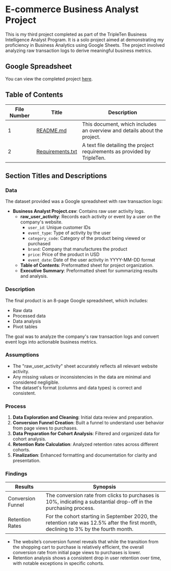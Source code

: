 
# E-commerce Business Analyst Project

This is my third project completed as part of the TripleTen Business Intelligence Analyst Program. It is a solo project aimed at demonstrating my proficiency in Business Analytics using Google Sheets. The project involved analyzing raw transaction logs to derive meaningful business metrics.

## Google Spreadsheet
You can view the completed project [here]([link-to-your-google-sheet](https://docs.google.com/spreadsheets/d/19_AGIL8kc6Zi7fVXGLzxMUswaJSL6mAPQgPtXFQGDOs/edit?gid=38637670#gid=38637670)).

## Table of Contents

| File Number | Title                      | Description                                                                                                 |
|-------------|----------------------------|-------------------------------------------------------------------------------------------------------------|
| 1           | [README.md](README.md)     | This document, which includes an overview and details about the project.                                   |
| 2           | [Requirements.txt](Requirements.txt) | A text file detailing the project requirements as provided by TripleTen.                                    |

## Section Titles and Descriptions

### Data

The dataset provided was a Google spreadsheet with raw transaction logs:

- **Business Analyst Project.csv**: Contains raw user activity logs.
  - **raw_user_activity**: Records each activity or event by a user on the company's website.
    - `user_id`: Unique customer IDs
    - `event_type`: Type of activity by the user
    - `category_code`: Category of the product being viewed or purchased
    - `brand`: Company that manufactures the product
    - `price`: Price of the product in USD
    - `event_date`: Date of the user activity in YYYY-MM-DD format
  - **Table of Contents**: Preformatted sheet for project organization.
  - **Executive Summary**: Preformatted sheet for summarizing results and analysis.

### Description

The final product is an 8-page Google spreadsheet, which includes:

- Raw data
- Processed data
- Data analysis
- Pivot tables

The goal was to analyze the company's raw transaction logs and convert event logs into actionable business metrics.

### Assumptions

- The "raw_user_activity" sheet accurately reflects all relevant website activity.
- Any missing values or inconsistencies in the data are minimal and considered negligible.
- The dataset's format (columns and data types) is correct and consistent.

### Process

1. **Data Exploration and Cleaning**: Initial data review and preparation.
2. **Conversion Funnel Creation**: Built a funnel to understand user behavior from page views to purchases.
3. **Data Preparation for Cohort Analysis**: Filtered and organized data for cohort analysis.
4. **Retention Rate Calculation**: Analyzed retention rates across different cohorts.
5. **Finalization**: Enhanced formatting and documentation for clarity and presentation.

### Findings

| Results          | Synopsis                                                                                           |
|------------------|----------------------------------------------------------------------------------------------------|
| Conversion Funnel | The conversion rate from clicks to purchases is 10%, indicating a substantial drop-off in the purchasing process. |
| Retention Rates   | For the cohort starting in September 2020, the retention rate was 12.5% after the first month, declining to 3% by the fourth month. |

- The website’s conversion funnel reveals that while the transition from the shopping cart to purchase is relatively efficient, the overall conversion rate from initial page views to purchases is lower.
- Retention analysis shows a consistent drop in user retention over time, with notable exceptions in specific cohorts.
